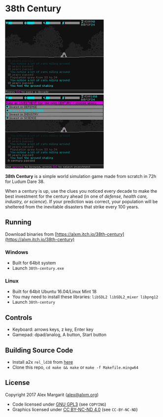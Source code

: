 38th Century
============

![Screenshot 1](./screenshots/38th-Century-00015.png "Screenshot 1") ![Screenshot 2](./screenshots/38th-Century-00016.png "Screenshot 2")

**38th Century** is a simple world simulation game made from scratch in 72h for Ludum Dare 38.

When a century is up, use the clues you noticed every decade to make the best investment for the century ahead (in one of *defense, health care, industry, or science*). If your prediction was correct, your population will be sheltered from the inevitable disasters that strike every 100 years.

Running
-------

Download binaries from [https://alxm.itch.io/38th-century](https://alxm.itch.io/38th-century)

### Windows

* Built for 64bit system
* Launch `38th-century.exe`

### Linux

* Built for 64bit Ubuntu 16.04/Linux Mint 18
* You may need to install these libraries: `libSDL2 libSDL2_mixer libpng12`
* Launch `38th-century`

Controls
--------

* Keyboard: arrows keys, z key, Enter key
* Gamepad: dpad/analog, A button, Start button

Building Source Code
--------------------

* Install a2x `rel_ld38` from [here](https://github.com/alxm/a2x/tree/rel_ld38)
* Clone this repo, `cd make && make` or `make -f Makefile.mingw64`

License
-------

Copyright 2017 Alex Margarit (alex@alxm.org)

* Code licensed under [GNU GPL3](https://www.gnu.org/licenses/gpl.html) (see `COPYING`)
* Graphics licensed under [CC BY-NC-ND 4.0](https://creativecommons.org/licenses/by-nc-nd/4.0/) (see `CC-BY-NC-ND`)
